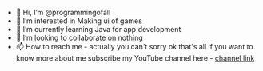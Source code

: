 - 👋 Hi, I’m @programmingofall
- 👀 I’m interested in Making ui of games
- 🌱 I’m currently learning Java for app development
- 💞️ I’m looking to collaborate on nothing
- 📫 How to reach me - actually you can't sorry
ok that's all if you want to know more about me subscribe my YouTube
channel here - [channel link](www.youtube.com/@Programming_Of_All) 
